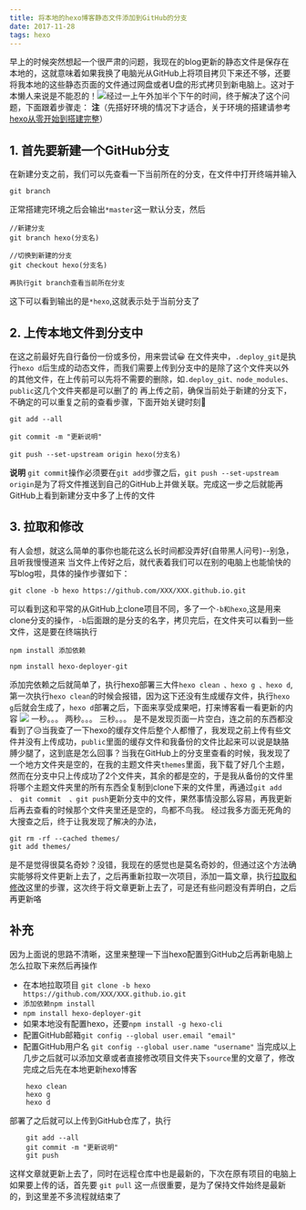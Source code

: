 ```yaml
---
title: 将本地的hexo博客静态文件添加到GitHub的分支
date: 2017-11-28 
tags: hexo
---
```


早上的时候突然想起一个很严肃的问题，我现在的blog更新的静态文件是保存在本地的，这就意味着如果我换了电脑光从GitHub上将项目拷贝下来还不够，还要将我本地的这些静态页面的文件通过网盘或者U盘的形式拷贝到新电脑上。这对于本懒人来说是不能忍的！![](http://imgsrc.baidu.com/forum/w%3D580/sign=a930467da1014c08193b28ad3a7a025b/10f622adcbef76090b22524b26dda3cc7cd99e3f.jpg)经过一上午外加半个下午的时间，终于解决了这个问题，下面跟着步骤走：
**注**（先搭好环境的情况下才适合，关于环境的搭建请参考[hexo从零开始到搭建完整](http://visugar.com/2017/05/04/20170504SetUpHexoBlog/)）

## 1. **首先要新建一个GitHub分支**

在新建分支之前，我们可以先查看一下当前所在的分支，在文件中打开终端并输入
```
git branch
```

正常搭建完环境之后会输出`*master`这一默认分支，然后
```
//新建分支
git branch hexo(分支名)

//切换到新建的分支
git checkout hexo(分支名)

再执行git branch查看当前所在分支
```
这下可以看到输出的是`*hexo`,这就表示处于当前分支了

## 2. **上传本地文件到分支中**
在这之前最好先自行备份一份或多份，用来尝试😀
在文件夹中，`.deploy_git`是执行`hexo d`后生成的动态文件，而我们需要上传到分支中的是除了这个文件夹以外的其他文件，在上传前可以先将不需要的删除，如`.deploy_git、node_modules、public`这几个文件夹都是可以删了的
再上传之前，确保当前处于新建的分支下，不确定的可以重复之前的查看步骤，下面开始关键时刻💨
```
git add --all
```
```
git commit -m "更新说明"
```
```
git push --set-upstream origin hexo(分支名)
```
**说明** `git commit`操作必须要在`git add`步骤之后，`git push --set-upstream origin`是为了将文件推送到自己的GitHub上并做关联。完成这一步之后就能再GitHub上看到新建分支中多了上传的文件

## 3. **拉取和修改**
有人会想，就这么简单的事你也能花这么长时间都没弄好(自带黑人问号)--别急，且听我慢慢道来
当文件上传好之后，就代表着我们可以在别的电脑上也能愉快的写blog啦，具体的操作步骤如下：

```
git clone -b hexo https://github.com/XXX/XXX.github.io.git
```
可以看到这和平常的从GitHub上clone项目不同，多了一个`-b和hexo`,这是用来clone分支的操作，`-b`后面跟的是分支的名字，拷贝完后，在文件夹可以看到一些文件，这是要在终端执行
```
npm install 添加依赖

npm install hexo-deployer-git
```
添加完依赖之后就简单了，执行hexo部署三大件`hexo clean 、hexo g 、hexo d`,第一次执行`hexo clean`的时候会报错，因为这下还没有生成缓存文件，执行`hexo g`后就会生成了，`hexo d`部署之后，下面来享受成果吧，打来博客看一看更新的内容
![](http://image-up-lee.test.upcdn.net/wx1.jpg)
一秒。。。
两秒。。。
三秒。。。
是不是发现页面一片空白，连之前的东西都没看到了😥当我查了一下hexo的缓存文件后整个人都懵了，我发现之前上传有些文件并没有上传成功，`public`里面的缓存文件和我备份的文件比起来可以说是缺胳膊少腿了，这到底是怎么回事？当我在GitHub上的分支里查看的时候，我发现了一个地方文件夹是空的，在我的主题文件夹`themes`里面，我下载了好几个主题，然而在分支中只上传成功了2个文件夹，其余的都是空的，于是我从备份的文件里将哪个主题文件夹里的所有东西全复制到clone下来的文件里，再通过`git add  、 git commit  、git push`更新分支中的文件，果然事情没那么容易，再我更新后再去查看的时候那个文件夹里还是空的，鸟都不鸟我。
经过我多方面无死角的大搜查之后，终于让我发现了解决的办法，
```
git rm -rf --cached themes/
git add themes/
```
是不是觉得很莫名奇妙？没错，我现在的感觉也是莫名奇妙的，但通过这个方法确实能够将文件更新上去了，之后再重新拉取一次项目，添加一篇文章，执行[拉取和修改](#拉取和修改)这里的步骤，这次终于将文章更新上去了，可是还有些问题没有弄明白，之后再更新咯


## 补充
因为上面说的思路不清晰，这里来整理一下当hexo配置到GitHub之后再新电脑上怎么拉取下来然后再操作
* 在本地拉取项目
`git clone -b hexo https://github.com/XXX/XXX.github.io.git`
* `添加依赖npm install` 
* `npm install hexo-deployer-git`
* 如果本地没有配置hexo，还要`npm install -g hexo-cli`
* 配置GitHub邮箱`git config --global user.email "email"`
* 配置GitHub用户名 `git config --global user.name "username"`
当完成以上几步之后就可以添加文章或者直接修改项目文件夹下`source`里的文章了，修改完成之后先在本地更新hexo博客
```
	hexo clean
	hexo g
	hexo d
```
部署了之后就可以上传到GitHub仓库了，执行
```
	git add --all
	git commit -m "更新说明"
	git push
```
这样文章就更新上去了，同时在远程仓库中也是最新的，下次在原有项目的电脑上如果要上传的话，首先要
`git pull`
这一点很重要，是为了保持文件始终是最新的，到这里差不多流程就结束了